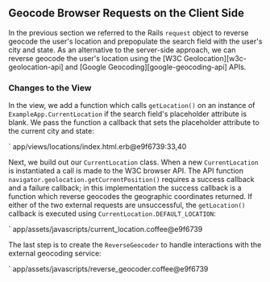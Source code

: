 ## Geocode Browser Requests on the Client Side

In the previous section we referred to the Rails `request` object to reverse
geocode the user's location and prepopulate the search field with the user's
city and state. As an alternative to the server-side approach, we can reverse
geocode the user's location using the [W3C Geolocation][w3c-geolocation-api]
and [Google Geocoding][google-geocoding-api] APIs.

### Changes to the View

In the view, we add a function which calls `getLocation()` on an instance of
`ExampleApp.CurrentLocation` if the search field's placeholder attribute is blank.
We pass the function a callback that sets the placeholder attribute to the
current city and state:

` app/views/locations/index.html.erb@e9f6739:33,40

Next, we build out our `CurrentLocation` class. When a new `CurrentLocation` is
instantiated a call is made to the W3C browser API. The API function
`navigator.geolocation.getCurrentPosition()` requires a success callback
and a failure callback; in this implementation the success callback is a
function which reverse geocodes the geographic coordinates returned. If either
of the two external requests are unsuccessful, the `getLocation()` callback is
executed using `CurrentLocation.DEFAULT_LOCATION`:

` app/assets/javascripts/current_location.coffee@e9f6739

The last step is to create the `ReverseGeocoder` to handle interactions with
the external geocoding service:

` app/assets/javascripts/reverse_geocoder.coffee@e9f6739
